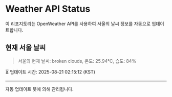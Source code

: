 
# Weather API Status

이 리포지토리는 OpenWeather API를 사용하여 서울의 날씨 정보를 자동으로 업데이트합니다.

## 현재 서울 날씨
> 서울의 현재 날씨: broken clouds, 온도: 25.94°C, 습도: 84%

⏳ 업데이트 시간: 2025-08-21 02:15:12 (KST)

---
자동 업데이트 봇에 의해 관리됩니다.

